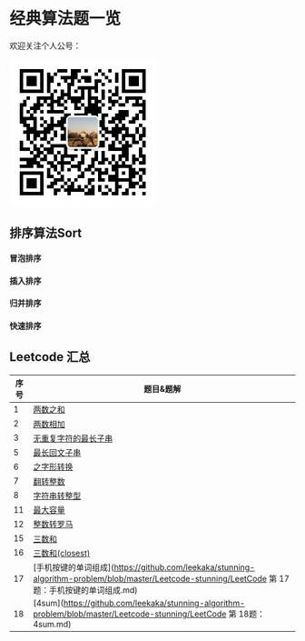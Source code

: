 # 经典算法题一览

欢迎关注个人公号：

![个人公号](https://github.com/leekaka/github_pics/blob/master/wechat_public/qrcode_for_gh_2e9a528eb7b6_258.jpg?raw=true)



## 排序算法Sort

#### 冒泡排序

#### 插入排序
#### 归并排序
#### 快速排序




## Leetcode 汇总

| 序号 | 题目&题解                                                    |
| ---- | ------------------------------------------------------------ |
| 1    | [两数之和](https://github.com/leekaka/stunning-algorithm-problem/blob/master/Leetcode-stunning/LeetCode第1题：两数之和.md) |
| 2    | [两数相加](https://github.com/leekaka/stunning-algorithm-problem/blob/master/Leetcode-stunning/LeetCode第2题：两数相加.md) |
| 3    | [无重复字符的最长子串](https://github.com/leekaka/stunning-algorithm-problem/blob/master/Leetcode-stunning/LeetCode第3题：无重复字符的最长子串.md) |
| 5    | [最长回文子串](https://github.com/leekaka/stunning-algorithm-problem/blob/master/Leetcode-stunning/LeetCode第5题：最长回文子串.md) |
| 6    | [之字形转换](https://github.com/leekaka/stunning-algorithm-problem/blob/master/Leetcode-stunning/LeetCode第6题：之字形转换.md) |
| 7    | [翻转整数](https://github.com/leekaka/stunning-algorithm-problem/blob/master/Leetcode-stunning/LeetCode第7题：翻转整数.md) |
| 8    | [字符串转整型](https://github.com/leekaka/stunning-algorithm-problem/blob/master/Leetcode-stunning/LeetCode第8题：字符串转整型.md) |
| 11   | [最大容量](https://github.com/leekaka/stunning-algorithm-problem/blob/master/Leetcode-stunning/LeetCode第11题：最大容量.md) |
| 12   | [整数转罗马](https://github.com/leekaka/stunning-algorithm-problem/blob/master/Leetcode-stunning/LeetCode第12题：整数转罗马.md) |
| 15   | [三数和](https://github.com/leekaka/stunning-algorithm-problem/blob/master/Leetcode-stunning/LeetCode第15题：三数和.md) |
| 16   | [三数和(closest)](https://github.com/leekaka/stunning-algorithm-problem/blob/master/Leetcode-stunning/LeetCode第16题：三数和(closest).md) |
| 17   | [手机按键的单词组成](https://github.com/leekaka/stunning-algorithm-problem/blob/master/Leetcode-stunning/LeetCode 第 17题：手机按键的单词组成.md) |
| 18   | [4sum](https://github.com/leekaka/stunning-algorithm-problem/blob/master/Leetcode-stunning/LeetCode 第 18题：4sum.md) |

